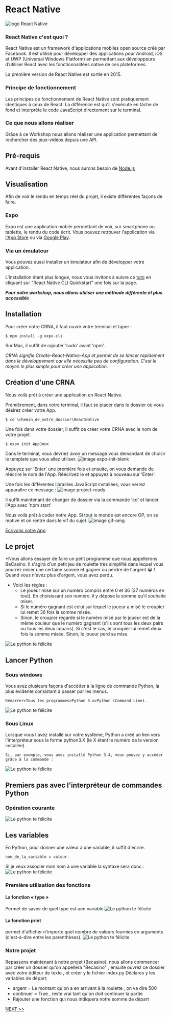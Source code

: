 # React Native

![logo React Native](assets/img/react-native.jpg)

### React Native c'est quoi ? 
React Native est un framework d'applications mobiles open source créé par Facebook. Il est utilisé pour développer des applications pour Android, iOS et UWP (Universal Windows Platform) en permettant aux développeurs d’utiliser React avec les fonctionnalitées native de ces plateformes. 

La première version de React Native est sortie en 2015.

### Principe de fonctionnement
Les principes de fonctionnement de React Native sont pratiquement identiques à ceux de React. La différence est qu'il s'exécute en tâche de fond et interprète le code JavaScript directement sur le terminal.

### Ce que nous allons réaliser
Grâce à ce Workshop nous allons réaliser une application permettant de rechercher des jeux-vidéos depuis une API.

## Pré-requis
Avant d'installer React Native, nous aurons besoin de <a href="https://nodejs.org/en/download/">Node.js</a> 

## Visualisation
Afin de voir le rendu en temps réel du projet, il existe différentes façons de faire. 

### Expo
Expo est une application mobile permettant de voir, sur smartphone ou tablette, le rendu du code écrit. Vous pouvez retrouver l'application via <a href="https://apps.apple.com/us/app/expo-client/id982107779">l'App Store</a> ou via <a href="https://play.google.com/store/apps/details?id=host.exp.exponent&hl=fr">Google Play</a>.

### Via un émulateur
Vous pouvez aussi installer un émulateur afin de développer votre application. 

L'installation étant plus longue, nous vous invitons à suivre ce <a href="https://facebook.github.io/react-native/docs/getting-started">tuto</a> en cliquant sur "React Native CLI Quickstart" une fois sur la page. 

***Pour notre workshop, nous allons utiliser une méthode différente et plus accessible***

## Installation
Pour créer notre CRNA, il faut ouvrir votre terminal et taper :
```
$ npm install -g expo-cli
```

Sur Mac, il suffit de rajouter 'sudo' avant 'npm'.

*CRNA signifie Create-React-Native-App et permet de se lancer rapidement dans le développement car elle nécessite peu de configuration. C'est le moyen le plus simple pour créer une application.*

## Création d'une CRNA
Nous voilà prêt à créer une application en React Native. 

Premièrement, dans votre terminal, il faut se placer dans le dossier où vous désirez créer votre App. 

```
$ cd \chemin_de_votre_dossier\ReactNative
```

Une fois dans votre dossier, il suffit de créer votre CRNA avec le nom de votre projet. 

```
$ expo init AppJeux
```

Dans le terminal, vous devriez avoir un message vous demandant de choisir le template que vous allez utiliser.
![image expo-init-blank](assets/img/expo-init-blank.png)

Appuyez sur 'Enter' une première fois et ensuite, on vous demande de réécrire le nom de l'App. Réécrivez le et appuyez à nouveau sur 'Enter'.

Une fois les différentes librairies JavaScript installées, vous verrez apparaître ce message : 
![image project-ready](assets/img/project-ready.png)

Il suffit maintenant de changer de dossier via la commande 'cd' et lancer l'App avec 'npm start'

Nous voilà prêt à coder notre App. Si tout le monde est encore OP, on se motive et on rentre dans le vif du sujet.
![image gif-omg](assets/gif/easy.gif)


<a href="react-readme/react-native-1.md">Écrivons notre App</a>










## Le projet 
  *Nous allons essayer de faire un petit programme que nous appellerons BeCasino. Il s'agira d'un petit jeu de roulette très simplifié dans lequel vous pourrez miser une certaine somme et gagner ou perdre de l'argent :sob: ! Quand vous n'avez plus d'argent, vous avez perdu.
  * Voici les régles : 
     - Le joueur mise sur un numéro compris entre 0 et 36 (37 numéros en tout). En choisissant son numéro, il y dépose la somme qu'il souhaite miser.
     - Si le numéro gagnant est celui sur lequel le joueur a misé le croupier lui remet 36 fois la somme misée.
     - Sinon, le croupier regarde si le numéro misé par le joueur est de la même couleur que le  numéro gagnant (s'ils sont tous les deux pairs ou tous les deux impairs). Si c'est le cas, le croupier lui remet deux fois la somme misée. Sinon, le joueur perd sa mise.

![Le python te félicite](assets/casi.gif)
## Lancer Python
    
### Sous windows

Vous avez plusieurs façons d'accéder à la ligne de commande Python, la plus évidente consistant à passer par les menus.

    Démarrer>Tous les programmes>Python 3.x>Python (Command Line).

![Le python te félicite](assets/wind.jpg)

### Sous Linux

Lorsque vous l'avez installé sur votre système, Python a créé un lien vers l'interpréteur sous la forme python3.X (le X étant le numéro de la version installée).

    Si, par exemple, vous avez installé Python 3.4, vous pouvez y accéder grâce à la commande :
![Le python te félicite](assets/capture.png)

## Premiers pas avec l'interpréteur de commandes Python

### Opération courante 

![Le python te félicite](assets/calcul.png)

## Les variables 
En Python, pour donner une valeur à une variable, il suffit d'écrire. 

    nom_de_la_variable = valeur.

SI je veux associer mon nom à une variable la syntaxe sera donc :
![Le python te félicite](assets/pierre.png)
### Première utilisation des fonctions
#### La fonction « type »
Permet de savoir de quel type est uen variable
![Le python te félicite](assets/type.png)

#### La fonction print
 permet d'afficher n'importe quel nombre de valeurs fournies en arguments (c'est-à-dire entre les parenthèses). 
 ![Le python te félicite](assets/print.png)

### Notre projet
Repassons maintenant à notre projet (Becasino), nous allons commencer par créer un dossier qu'on appellera "Becasino" , ensuite ouvrez ce dossier avec votre éditeur de texte , et créer y le fichier index.py
    Déclares y les variables de départ: 

- argent = Le montant qu'on a en arrivant à la roulette , on va dire 500
- continuer = True , reste vrai tant qu'on doit continuer la partie
- Rajouter une fonction qui nous indiquera notre somme de départ

 <a href="base_python/python2.md">NEXT >> </a>
